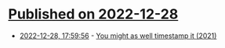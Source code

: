 # [Published on 2022-12-28](index.md)

* [2022-12-28, 17:59:56](https://news.ycombinator.com/item?id=34163748) - [You might as well timestamp it (2021)](https://changelog.com/posts/you-might-as-well-timestamp-it)
